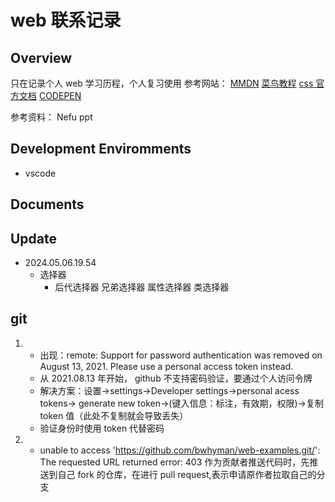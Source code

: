 # web 联系记录

## Overview

只在记录个人 web 学习历程，个人复习使用
参考网站：
[MMDN](https://developer.mozilla.org/zh-CN/)
[菜鸟教程](https://www.runoob.com/)
[css 官方文档](https://www.w3.org/Style/CSS/)
[CODEPEN](https://codepen.io/)

参考资料：
Nefu ppt

## Development Enviromments

- vscode

## Documents

## Update

- 2024.05.06.19.54
  - 选择器
    - 后代选择器 兄弟选择器 属性选择器 类选择器

## git

1. - 出现：remote: Support for password authentication was removed on August 13, 2021. Please use a personal access token instead.
   - 从 2021.08.13 年开始， github 不支持密码验证，要通过个人访问令牌
   - 解决方案：设置->settings->Developer settings->personal acess tokens-> generate new token->(键入信息：标注，有效期，权限)->复制 token 值（此处不复制就会导致丢失）
   - 验证身份时使用 token 代替密码
2. - unable to access 'https://github.com/bwhyman/web-examples.git/': The requested URL returned error: 403 作为贡献者推送代码时，先推送到自己 fork 的仓库，在进行 pull request,表示申请原作者拉取自己的分支
